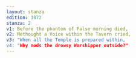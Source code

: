 ```yaml
---
layout: stanza
edition: 1872
stanza: 2
v1: Before the phantom of False morning died,
v2: Methought a Voice within the Tavern cried,
v3: "When all the Temple is prepared within,
v4: "Why nods the drowsy Worshipper outside?"
---
```

